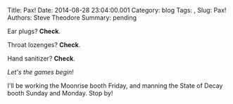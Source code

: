 Title: Pax!
Date: 2014-08-28 23:04:00.001
Category: blog
Tags: , 
Slug: Pax!
Authors: Steve Theodore
Summary: pending

  


Ear plugs? **Check**.

  


Throat lozenges? **Check**.

  


Hand sanitizer? **Check**.

  


_Let's the games begin_!

  


I'll be working the Moonrise booth Friday, and manning the State of Decay booth Sunday and Monday. Stop by!

